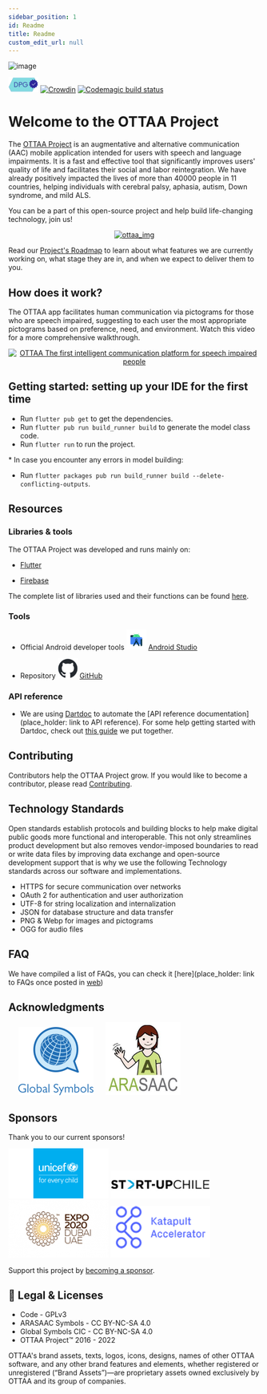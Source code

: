 ```yaml
---
sidebar_position: 1
id: Readme
title: Readme
custom_edit_url: null
---
```

![image](https://ottaaproject.com/img/ottaa-project.svg)

 [![Digital public good](/img/dpg-badge.png)](https://digitalpublicgoods.net/registry/) 
[![Crowdin](https://badges.crowdin.net/ottaa-project/localized.svg)](https://crowdin.com/project/ottaa-project) 
[![Codemagic build status](https://api.codemagic.io/apps/633ae2406e6d53fd76823f7f/633ae2406e6d53fd76823f7e/status_badge.svg)](https://codemagic.io/apps/633ae2406e6d53fd76823f7f/633ae2406e6d53fd76823f7e/latest_build)

# Welcome to the OTTAA Project #

The [OTTAA Project](https://www.ottaaproject.com/) is an augmentative and alternative communication (AAC) mobile application intended for users with speech and language impairments. It is a fast and effective tool that significantly improves users' quality of life and facilitates their social and labor reintegration. We have already positively impacted the lives of more than 40000 people in 11 countries, helping individuals with cerebral palsy, aphasia, autism, Down syndrome, and mild ALS.

You can be a part of this open-source project and help build life-changing technology, join us!

<p align="center">
<a href="https://www.youtube.com/watch?v=zAL7yWxc-gU"><img src="/img/ottaa_project/usar_ottaa_2.gif" alt="ottaa_img" width="500"/></a>
</p>

Read our [Project's Roadmap](https://github.com/orgs/OTTAA-Project/projects/4/views/1) to learn about what features we are currently working on, what stage they are in, and when we expect to deliver them to you. 

## How does it work?

The OTTAA app facilitates human communication via pictograms for those who are speech impaired, suggesting to each user the most appropriate pictograms based on preference, need, and environment. Watch this video for a more comprehensive walkthrough. 

<p align="center">
<a href="https://www.youtube.com/watch?v=nQZRzBOWD-c"><img src="https://img.youtube.com/vi/nQZRzBOWD-c/0.jpg" alt="OTTAA The first intelligent communication platform for speech impaired people" width="480" height="360"/></a>
</p>

## Getting started: setting up your IDE for the first time

* Run `flutter pub get` to get the dependencies.
* Run `flutter pub run build_runner build` to generate the model class code.
* Run `flutter run` to run the project.

\* In case you encounter any errors in model building:

* Run `flutter packages pub run build_runner build --delete-conflicting-outputs`.


## Resources

### Libraries & tools


The OTTAA Project was developed and runs mainly on:

* [Flutter](https://flutter.dev/) 

* [Firebase](https://firebase.google.com/) 


The complete list of libraries used and their functions can be found [here](./Documentation/libraries).


### Tools

* Official Android developer tools
   <img src="/img/tools_libraries/android_studio" alt="android_dev" width="40" height="40"/> <a href = "https://developer.android.com/studio">Android Studio</a>

* Repository
  <img src="/img/tools_libraries/github-mark.png" alt="bit_bucket" width="40" height="40"/>
  <a href="https://github.com">GitHub</a>




### API reference

 * We are using [Dartdoc](https://pub.dev/packages/dartdoc) to automate the [API reference documentation] (place_holder: link to API reference). For some help getting started with Dartdoc, check out [this guide](./Documentation/dartdoc) we put together.  

## Contributing

Contributors help the OTTAA Project grow. If you would like to become a contributor, please read [Contributing](./Community/Contributing).

## Technology Standards

Open standards establish protocols and building blocks to help make digital public goods more functional and interoperable. This not only streamlines product development but also removes vendor-imposed boundaries to read or write data files by improving data exchange and open-source development support that is why we use the following Technology standards across our software and implementations.

* HTTPS for secure communication over networks
* OAuth 2 for authentication and user authorization
* UTF-8 for string localization and internalization
* JSON for database structure and data transfer
* PNG & Webp for images and pictograms
* OGG for audio files

## FAQ

We have compiled a list of FAQs, you can check it [here](place_holder: link to FAQs once posted in [web](https://ottaa-project.github.io/docs/welcome))

## Acknowledgments


<p float="left">
 <a href="https://globalsymbols.com/"><img src="/img/global_symbols.png" width="150" hspace="20"/></a>
 <a href="http://arasaac.org/"><img src="/img/tools_libraries/ARASAAC_titulo.png" width="150"/></a>
</p>

## Sponsors

Thank you to our current sponsors!

<p float="left">
 <a href="https://www.unicef.org/"><img src="/img/sponsors/UNICEF_logo_2016.png" width="200"/></a>
 <a href="https://startupchile.org/en/"><img src="/img/sponsors/startup_chile.jpg" width="200"/></a>
 <a href="https://www.expo2020dubai.com/en"><img src="/img/sponsors/EXPO_2020_Dubai_logo.png" width="200" width="200"/></a>
 <a href="https://katapult.vc/startups/accelerators/"><img src="/img/sponsors/katapult_accelerator.png" width="200"/></a>

</p>

Support this project by [becoming a sponsor](https://www.ottaaproject.com/support-ottaa-project.php).

## :memo: Legal & Licenses

* Code - GPLv3
* ARASAAC Symbols - CC BY-NC-SA 4.0
* Global Symbols CIC - CC BY-NC-SA 4.0
* OTTAA Project™ 2016 - 2022

OTTAA's brand assets, texts, logos, icons, designs, names of other OTTAA software, and any other brand features and elements, whether registered or unregistered (“Brand Assets”)—are proprietary assets owned exclusively by OTTAA and its group of companies.





